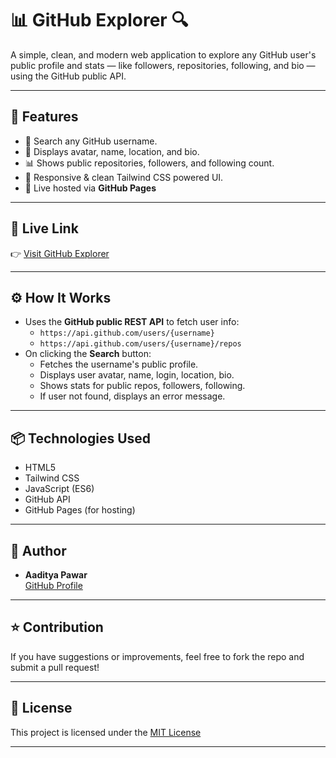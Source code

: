 # 📊 GitHub Explorer 🔍

A simple, clean, and modern web application to explore any GitHub user's public profile and stats — like followers, repositories, following, and bio — using the GitHub public API.


---

## 📌 Features

- 🔎 Search any GitHub username.
- 📸 Displays avatar, name, location, and bio.
- 📊 Shows public repositories, followers, and following count.
- 📱 Responsive & clean Tailwind CSS powered UI.
- 🚀 Live hosted via **GitHub Pages**

---



## 🚀 Live Link  
👉 [Visit GitHub Explorer](https://aadipawar07.github.io/github_Explorer/)

---

## ⚙️ How It Works  

- Uses the **GitHub public REST API** to fetch user info:
  - `https://api.github.com/users/{username}`
  - `https://api.github.com/users/{username}/repos`
- On clicking the **Search** button:
  - Fetches the username's public profile.
  - Displays user avatar, name, login, location, bio.
  - Shows stats for public repos, followers, following.
  - If user not found, displays an error message.

---

## 📦 Technologies Used

- HTML5
- Tailwind CSS
- JavaScript (ES6)
- GitHub API
- GitHub Pages (for hosting)

---


## 📝 Author

- **Aaditya Pawar**  
  [GitHub Profile](https://github.com/Aadipawar07)

---

## ⭐ Contribution  

If you have suggestions or improvements, feel free to fork the repo and submit a pull request!

---

## 📜 License  

This project is licensed under the [MIT License](LICENSE)

---

